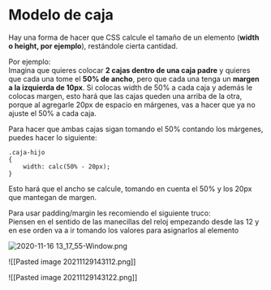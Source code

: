 # Modelo de caja

Hay una forma de hacer que CSS calcule el tamaño de un elemento (**width o height, por ejemplo**), restándole cierta cantidad.

Por ejemplo:  
Imagina que quieres colocar **2 cajas dentro de una caja padre** y quieres que cada una tome el **50% de ancho**, pero que cada una tenga un **margen a la izquierda de 10px**. Si colocas width de 50% a cada caja y además le colocas margen, esto hará que las cajas queden una arriba de la otra, porque al agregarle 20px de espacio en márgenes, vas a hacer que ya no ajuste el 50% a cada caja.

Para hacer que ambas cajas sigan tomando el 50% contando los márgenes, puedes hacer lo siguiente:

```
.caja-hijo
{
	width: calc(50% - 20px);
}
```

Esto hará que el ancho se calcule, tomando en cuenta el 50% y los 20px que mantegan de margen.

Para usar padding/margin les recomiendo el siguiente truco:  
Piensen en el sentido de las manecillas del reloj empezando desde las 12 y en ese orden va a ir tomando los valores para asignarlos al elemento  

![2020-11-16 13_17_55-Window.png](https://static.platzi.com/media/user_upload/2020-11-16%2013_17_55-Window-c9dc551f-fe2a-4c7e-8fec-51bf674c90df.jpg)

![[Pasted image 20211129143112.png]]

![[Pasted image 20211129143122.png]]